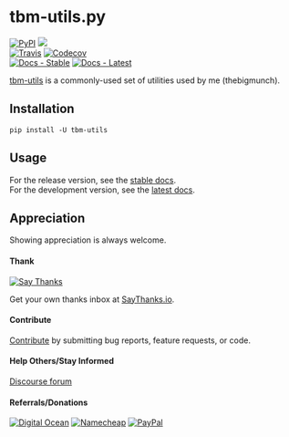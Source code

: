 # tbm-utils.py

[![PyPI](https://img.shields.io/pypi/v/tbm-utils.svg?label=PyPI)](https://pypi.org/project/tbm-utils/)
![](https://img.shields.io/badge/Python-3.6%2B-blue.svg)  
[![Travis](https://img.shields.io/travis/thebigmunch/tbm-utils.svg?label=Travis)](https://travis-ci.org/thebigmunch/tbm-utils)
[![Codecov](https://img.shields.io/codecov/c/github/thebigmunch/tbm-utils.svg?label=Codecov)](https://codecov.io/gh/thebigmunch/tbm-utils)  
[![Docs - Stable](https://img.shields.io/readthedocs/tbm-utils/stable.svg?label=Docs%20%28Stable%29)](https://tbm-utils.readthedocs.io/en/stable/)
[![Docs - Latest](https://img.shields.io/readthedocs/tbm-utils/latest.svg?label=Docs%20%28Latest%29)](https://tbm-utils.readthedocs.io/en/latest/)

[tbm-utils](https://github.com/thebigmunch/tbm-utils) is a commonly-used set of utilities used by me (thebigmunch).


## Installation

``pip install -U tbm-utils``


## Usage

For the release version, see the [stable docs](https://tbm-utils.readthedocs.io/en/stable/).  
For the development version, see the [latest docs](https://tbm-utils.readthedocs.io/en/latest/).


## Appreciation

Showing appreciation is always welcome.

#### Thank

[![Say Thanks](https://img.shields.io/badge/thank-thebigmunch-blue.svg?style=flat-square)](https://saythanks.io/to/thebigmunch)

Get your own thanks inbox at [SayThanks.io](https://saythanks.io/).

#### Contribute

[Contribute](https://github.com/thebigmunch/tbm-utils/blob/master/.github/CONTRIBUTING.md) by submitting bug reports, feature requests, or code.

#### Help Others/Stay Informed

[Discourse forum](https://forum.thebigmunch.me/)

#### Referrals/Donations

[![Digital Ocean](https://img.shields.io/badge/Digital_Ocean-referral-orange.svg?style=flat-square)](https://bit.ly/DigitalOcean-tbm-referral) [![Namecheap](https://img.shields.io/badge/Namecheap-referral-orange.svg?style=flat-square)](http://bit.ly/Namecheap-tbm-referral) [![PayPal](https://img.shields.io/badge/PayPal-donate-brightgreen.svg?style=flat-square)](https://bit.ly/PayPal-thebigmunch)
